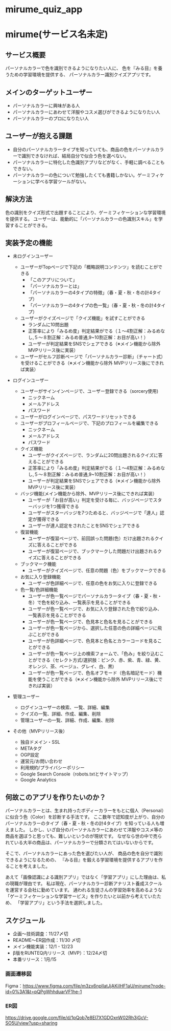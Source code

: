 # mirume_quiz_app
# mirume(サービス名未定)

## サービス概要
パーソナルカラーで色を識別できるようになりたい人に、
色を『みる目』を養うための学習環境を提供する、
パーソナルカラー識別クイズアプリです。

## メインのターゲットユーザー
* パーソナルカラーに興味がある人
* パーソナルカラーにあわせて洋服やコスメ選びができるようになりたい人
* パーソナルカラーのプロになりたい人

## ユーザーが抱える課題
* 自分のパーソナルカラータイプを知っていても、商品の色をパーソナルカラーで識別できなければ、結局自分で似合う色を選べない。
* パーソナルカラーに特化した色識別アプリなどがなく、手軽に調べることもできない。
* パーソナルカラーの色について勉強したくても書籍しかない。ゲーミフィケーションに学べる学習ツールがない。

## 解決方法
色の識別をクイズ形式で出題することにより、ゲーミフィケーションな学習環境を提供する。
ユーザーは、能動的に「パーソナルカラーの色識別スキル」を学習することができる。

## 実装予定の機能
* 未ログインユーザー
    * ユーザーがTopページで下記の「概略説明コンテンツ」を読むことができる
        * 「このアプリについて」
        * 「パーソナルカラーとは」
        * 「パーソナルカラーの4タイプの特徴」（春・夏・秋・冬の計4タイプ）
        * 「パーソナルカラーの4タイプの色一覧」（春・夏・秋・冬の計4タイプ）
    * ユーザーがクイズページで「クイズ機能」を試すことができる
        * ランダムに10問出題
        * 正答率により「みるめ度」判定結果がでる（１〜4割正解：みるめなし,５〜８割正解：みるめ普通,9~10割正解：お目が高い！）
        * ユーザーが判定結果をSNSでシェアできる（※メイン機能から除外 MVPリリース後に実装）
    * ユーザーがセルフ診断ページで「パーソナルカラー診断」（チャート式）を受けることができる（※メイン機能から除外 MVPリリース後にできれば実装）
　　　　
* ログインユーザー
    * ユーザーがサインインページで、ユーザー登録できる（sorcery使用)
        * ニックネーム
        * メールアドレス
        * パスワード
    * ユーザーがログインページで、パスワードリセットできる
    * ユーザーがプロフィールページで、下記のプロフィールを編集できる
        * ニックネーム
        * メールアドレス
        * パスワード
    * クイズ機能
        * ユーザーがクイズページで、ランダムに20問出題されるクイズに答えることができる
        * 正答率により「みるめ度」判定結果がでる（１〜4割正解：みるめなし,５〜８割正解：みるめ普通,9~10割正解：お目が高い！）
        * ユーザーが判定結果をSNSでシェアできる（※メイン機能から除外 MVPリリース後に実装）
    * バッジ機能(メイン機能から除外、MVPリリース後にできれば実装）
        * ユーザーが「お目が高い」判定を受ける毎に、バッジページでスターバッジを1つ獲得できる
        * ユーザーがスターバッジを7つためると、バッジページで「達人」認定が獲得できる
        * ユーザーが達人認定をされたことをSNSでシェアできる
    * 復習機能
        * ユーザーが復習ページで、前回誤った問題(色）だけ出題されるクイズに答えることができる
        * ユーザーが復習ページで、ブックマークした問題だけ出題されるクイズに答えることができる
    * ブックマーク機能
        * ユーザーがクイズページで、任意の問題（色）をブックマークできる
    * お気に入り登録機能
        * ユーザーが色詳細ページで、任意の色をお気に入りに登録できる
    * 色一覧/色詳細機能
        * ユーザーが色一覧ページでパーソナルカラータイプ（春・夏・秋・冬）で色を絞り込み、一覧表示を見ることができる
        * ユーザーが色一覧ページで、お気に入り登録された色で絞り込み、一覧表示を見ることができる
        * ユーザーが色一覧ページで、色見本と色名を見ることができる
        * ユーザーが色一覧ページから、選択した任意の色の詳細ページに飛ぶことができる
        * ユーザーが色詳細ページで、色見本と色名とカラーコードを見ることができる
        * ユーザーが色一覧ページ上の検索フォームで、「色み」を絞り込むことができる（セレクト方式/選択肢：ピンク、赤、紫、青、緑、黄、オレンジ、茶、ベージュ、グレイ、白、黒)
        * ユーザーが色一覧ページで、色名オフモード（色名暗記モード）機能を使うことができる（※メイン機能から除外 MVPリリース後にできれば実装）

* 管理ユーザー
    * ログインユーザーの検索、一覧、詳細、編集
    * クイズの一覧、詳細、作成、編集、削除
    * 管理ユーザーの一覧、詳細、作成、編集、削除

* その他（MVPリリース後）
    * 独自ドメイン・SSL
    * METAタグ
    * OGP設定
    * 運営元/お問い合わせ
    * 利用規約/プライバシーポリシー
    * Google Search Console（robots.txtとサイトマップ）
    * Google Analytics

## 何故このアプリを作りたいのか？
パーソナルカラーとは、生まれ持ったボディーカラーをもとに個人（Personal）に似合う色（Color）を診断する手法です。
ここ数年で認知度が上がり、自分のパーソナルカラーのタイプ（春・夏・秋・冬の計4タイプ）を知っている人も増えました。
しかし、いざ自分のパーソナルカラーにあわせて洋服やコスメ等の商品を選ぼうと思っても、難しいというのが現状です。
なぜなら世の中で売られている大半の商品は、パーソナルカラーで分類されてはいないからです。

そこで、パーソナルカラーにあった色を選びたい人が、
商品の色を自分で識別できるようになるための、
『みる目』を鍛える学習環境を提供するアプリを作ることを考えました。

あえて「画像認識による識別アプリ」ではなく「学習アプリ」にした理由は、私の現職が理由です。
私は現在、パーソナルカラー診断アナリスト養成スクールを運営する会社に勤めています。
通われる生徒さんの学習効率を高めるような「ゲーミフィケーションな学習サービス」を作りたいと以前から考えていたため、
「学習アプリ」という手法を選択しました。

## スケジュール
* 企画〜技術調査：11/27〆切
* README〜ER図作成：11/30 〆切
* メイン機能実装：12/1 - 12/23
* β版をRUNTEQ内リリース（MVP）：12/24〆切
* 本番リリース：1月/15

### 画面遷移図
Figma：https://www.figma.com/file/m3zx6nplIatJjAKiIHF1aU/mirume?node-id=0%3A1&t=pQPgWhhduarVF1he-1

### ER図
https://drive.google.com/file/d/1pQob7e8El7X1GDOxnW02Rh3jGcV-SO5U/view?usp=sharing